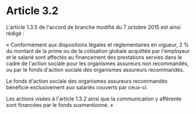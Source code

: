 # Article 3.2

L'article 1.3.5 de l'accord de branche modifié du 7 octobre 2015 est ainsi rédigé :

« Conformément aux dispositions légales et réglementaires en vigueur, 2 % du montant de la prime ou de la cotisation globale acquittée par l'employeur et le salarié sont affectés au financement des prestations servies dans le cadre de l'action sociale pour les organismes assureurs non recommandés, ou par le fonds d'action sociale des organismes assureurs recommandés.

Le fonds d'action sociale des organismes assureurs recommandés bénéficie exclusivement aux salariés couverts par ceux-ci.

Les actions visées à l'article 1.3.2 ainsi que la communication y afférente sont financées par le fonds susmentionné. »


